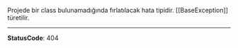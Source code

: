 Projede bir class bulunamadığında fırlatılacak hata tipidir. [[BaseException]] türetilir.

---
 **StatusCode**: 404
